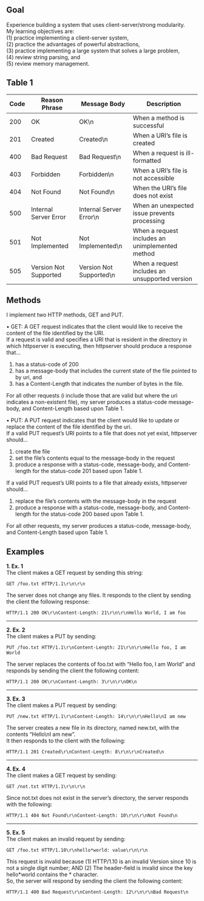 ## Goal

Experience building a system that uses client-server/strong modularity.  
My learning objectives are:  
(1) practice implementing a client-server system,  
(2) practice the advantages of powerful abstractions,  
(3) practice implementing a large system that solves a large problem,  
(4) review string parsing, and  
(5) review memory management.

## Table 1

| Code | Reason Phrase            | Message Body               | Description                                                 |
|------|--------------------------|----------------------------|-------------------------------------------------------------|
| 200  | OK                       | OK\n                       | When a method is successful                                 |
| 201  | Created                  | Created\n                  | When a URI’s file is created                                |
| 400  | Bad Request              | Bad Request\n              | When a request is ill-formatted                             |
| 403  | Forbidden                | Forbidden\n                | When a URI’s file is not accessible                         |
| 404  | Not Found                | Not Found\n                | When the URI’s file does not exist                          |
| 500  | Internal Server Error    | Internal Server Error\n    | When an unexpected issue prevents processing                |
| 501  | Not Implemented          | Not Implemented\n          | When a request includes an unimplemented method             |
| 505  | Version Not Supported    | Version Not Supported\n    | When a request includes an unsupported version              |

## Methods

I implement two HTTP methods, GET and PUT.

• GET: A GET request indicates that the client would like to receive the content of the file identified by the URI.  
If a request is valid and specifies a URI that is resident in the directory in which httpserver is executing, then httpserver should produce a response that...  
1. has a status-code of 200  
2. has a message-body that includes the current state of the file pointed to by uri, and  
3. has a Content-Length that indicates the number of bytes in the file.  

For all other requests (i include those that are valid but where the uri indicates a non-existent file), my server produces a status-code message-body, and Content-Length based upon Table 1.

• PUT: A PUT request indicates that the client would like to update or replace the content of the file identified by the uri.  
If a valid PUT request’s URI points to a file that does not yet exist, httpserver should...  
1. create the file  
2. set the file’s contents equal to the message-body in the request  
3. produce a response with a status-code, message-body, and Content-length for the status-code 201 based upon Table 1.  

If a valid PUT request’s URI points to a file that already exists, httpserver should...  
1. replace the file’s contents with the message-body in the request  
2. produce a response with a status-code, message-body, and Content-length for the status-code 200 based upon Table 1.  

For all other requests, my server produces a status-code, message-body, and Content-Length based upon Table 1.

## Examples

**1. Ex. 1**  
The client makes a GET request by sending this string:
```
GET /foo.txt HTTP/1.1\r\n\r\n
```
The server does not change any files. It responds to the client by sending the client the following response:
```
HTTP/1.1 200 OK\r\nContent-Length: 21\r\n\r\nHello World, I am foo
```

---

**2. Ex. 2**  
The client makes a PUT by sending:
```
PUT /foo.txt HTTP/1.1\r\nContent-Length: 21\r\n\r\nHello foo, I am World
```
The server replaces the contents of foo.txt with “Hello foo, I am World” and responds by sending the client the following content:
```
HTTP/1.1 200 OK\r\nContent-Length: 3\r\n\r\nOK\n
```

---

**3. Ex. 3**  
The client makes a PUT request by sending:
```
PUT /new.txt HTTP/1.1\r\nContent-Length: 14\r\n\r\nHello\nI am new
```
The server creates a new file in its directory, named new.txt, with the contents “Hello\nI am new”.  
It then responds to the client with the following:
```
HTTP/1.1 201 Created\r\nContent-Length: 8\r\n\r\nCreated\n
```

---

**4. Ex. 4**  
The client makes a GET request by sending:
```
GET /not.txt HTTP/1.1\r\n\r\n
```
Since not.txt does not exist in the server’s directory, the server responds with the following:
```
HTTP/1.1 404 Not Found\r\nContent-Length: 10\r\n\r\nNot Found\n
```

---

**5. Ex. 5**  
The client makes an invalid request by sending:
```
GET /foo.txt HTTP/1.10\r\nhello*world: value\r\n\r\n
```
This request is invalid because (1) HTTP/1.10 is an invalid Version since 10 is not a single digit number; AND (2) The header-field is invalid since the key hello*world contains the * character.  
So, the server will respond by sending the client the following content:
```
HTTP/1.1 400 Bad Request\r\nContent-Length: 12\r\n\r\nBad Request\n
```